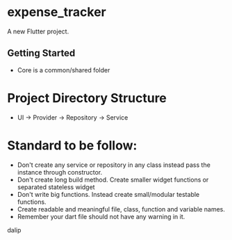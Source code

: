 # expense_tracker

A new Flutter project.

## Getting Started

- Core is a common/shared folder 

# Project Directory Structure
  - UI -> Provider -> Repository -> Service
  
# Standard to be follow:
 - Don't create any service or repository in any class instead pass the instance through constructor.
 - Don't create long build method. Create smaller widget functions or separated stateless widget
 - Don't write big functions. Instead create small/modular testable functions.
 - Create readable and meaningful file, class, function and variable names.
 - Remember your dart file should not have any warning in it.

dalip